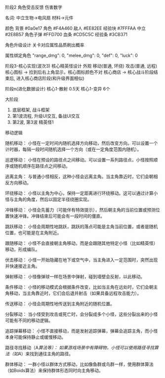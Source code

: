 阶段2
  角色受击反馈
  伤害数字

  名词: 中立生物->电风扇 材料->元件

  颜色
  背景 #0a0e17  角色 #F4A460  敌人 #EE82EE  经验块 #7FFFAA  中立 #2E8B57 
  角色子弹 #FFD700  血条 #CD5C5C 经验条 #3CB371

  角色升级设计
  关卡对应属性品质刷出概率

  属性绑定角色
  "range_dmg": 0,
  "melee_dmg": 0,
  "def": 0,
  "luck": 0

阶段3-核心实现(波次3)
  核心精英怪设计
    外观
    移动(普通, 环绕)
    攻击(普通, 远程)
  核心图标 -> 捡到后右上角显示，核心图标颜色不对
  核心商店 -> 核心战斗阶段结束后, 进入核心商店阶段(和升级界面相似)

阶段n(进化数据设计)
  核心1-散射 0.5天
  核心1-变异 6个

大阶段
1. 底层框架, 战斗框架
2. 第1波流程, 升级UI交互, 备战UI交互
3. 第2波, 第3波
  精英怪1


移动逻辑

随机移动：
小怪在一定时间内随机选择方向移动，然后改变方向。可以设置一个计时器，每隔一段时间随机选择一个方向（或在一定角度范围内随机）。

巡逻移动：
小怪在预设的路径点之间移动。可以设置一系列路径点，小怪按照顺序或随机顺序在路径点之间移动。

逃离主角：
与普通小怪相反，这种小怪会远离主角。当主角靠近时，它们会朝相反方向移动。

环绕移动：
小怪以主角为中心，保持一定距离进行环绕移动。这可以通过计算小怪与主角的角度，然后以固定半径绕圈实现。

冲锋移动：
小怪会先蓄力（可能伴有特效提示），然后朝主角的当前位置或预测位置快速冲锋。冲锋结束后可能会有一段时间的僵直。

跳跃移动：
小怪会周期性地跳跃，跳跃的落点可能是主角当前位置，或者是随机位置，也可能是在主角附近。

跟随移动：
小怪不会直接朝主角移动，而是会跟随其他特定小怪（比如精英怪）移动，形成编队。

伏击移动：
小怪一开始隐藏在地下或空气中，当主角进入一定范围时，突然出现并快速接近主角。

弹射移动：
小怪像弹球一样在场景中弹射，碰到墙壁会反射，以此移动。

条件移动：
小怪的移动模式会根据条件改变，比如当主角在远处时，它们会朝主角移动，当主角靠近时，它们会后退并射击（如果具备远程攻击能力）。

传送移动：
小怪会周期性地传送到主角附近的随机位置。

分裂移动：
当小怪受到攻击或死亡时，会分裂成多个小怪，这些分裂出来的小怪可能有不同的移动逻辑。

追踪弹幕移动：
小怪不直接移动，而是发射追踪弹幕，弹幕会追踪主角，而小怪本身可能保持静止或缓慢移动。

路径寻找移动（A*算法等）：
如果游戏场景中有障碍物，小怪可以使用路径寻找算法（如A*）来找到通往主角的路径。

群体移动：
一群小怪以群体方式移动，比如像鱼群或鸟群一样，使用群体算法（如Boids算法）来保持群体形态同时向主角移动。